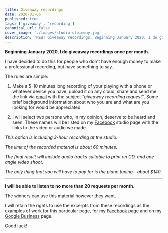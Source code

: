 ```yaml
---
title: Giveaway recordings
date: 2020-01-06
published: true
tags: ['giveaway', 'recording']
canonical_url: false
cover_image: './images/studio-steinway.jpg'
description: 'NEW! Giveaway recordings. Beginning January 2020, I do giveaway recordings once per month. Read more'
---
```


**Beginning January 2020, I do giveaway recordings once per month.**

I have decided to do this for people who don't have enough money to make a professional recording, but have something to say.

The rules are simple:

<div class="eq">

1. Make a 5-10 minutes long recording of your playing with a phone or whatever device you have, upload it on any cloud, share and send me the link via [email](mailto:gryaznov.studio@gmail.com) with the subject _"giveaway recording request"_. Some brief background information about who you are and what are you looking for would be appreciated.

2. I will select two persons who, in my opinion, deserve to be heard and seen. These names will be listed on my [Facebook](https://www.facebook.com/SlavaPiano/ 'Facebook studio page') studio page with the links to the video or audio we made.

</div>

_This option is including 3-hour recording at the studio._

_The limit of the recorded material is about 60 minutes._

_The final result will include audio tracks suitable to print on CD, and one angle video shoot._

<p><em>The only thing that you will have to pay for is the piano tuning - about $140.</em></p>

---

**I will be able to listen to no more than 20 requests per month.**

The winners can use this material however they want.

I will retain the rights to use the excerpts from these recordings as the examples of work for this particular page, for my [Facebook](https://www.facebook.com/SlavaPiano/ 'Facebook studio page') page and on my [Google Business](https://gryaznov-piano-studio.business.site 'Google Business studio page') page.

Good luck!
